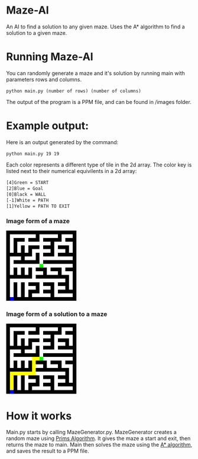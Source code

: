 # Maze-AI
An AI to find a solution to any given maze. Uses the A* algorithm to find a solution to a given maze.

# Running Maze-AI
You can randomly generate a maze and it's solution by running main with parameters rows and columns.
```
python main.py (number of rows) (number of columns)
```
The output of the program is a PPM file, and can be found in /images folder.

# Example output:
Here is an output generated by the command:
```
python main.py 19 19
```
Each color represents a different type of tile in the 2d array. The color key is listed next to their numerical equivilents in a 2d array:
```
[4]Green = START
[2]Blue = Goal
[0]Black = WALL
[-1]White = PATH
[1]Yellow = PATH TO EXIT
```

### Image form of a maze
![Image of a maze.](/images/example_maze.png)
### Image form of a solution to a maze
![Image of a solved maze.](/images/example_solved.png)


# How it works
Main.py starts by calling MazeGenerator.py. MazeGenerator creates a random maze using [Prims Algorithm](https://en.wikipedia.org/wiki/Prim%27s_algorithm). It gives the maze a start and exit, then returns the maze to main. Main then solves the maze using the [A* algorithm](https://en.wikipedia.org/wiki/A*_search_algorithm), and saves the result to a PPM file.